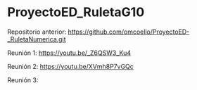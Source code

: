 # ProyectoED_RuletaG10

Repositorio anterior: https://github.com/omcoello/ProyectoED-_RuletaNumerica.git

Reunión 1: https://youtu.be/_Z6QSW3_Ku4

Reunión 2: https://youtu.be/XVmh8P7vGQc

Reunión 3:
